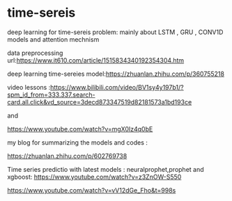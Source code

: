 # time-sereis
deep learning for time-sereis problem:  mainly  about LSTM , GRU  ,  CONV1D models and attention mechnism


data preprocessing url:https://www.it610.com/article/1515834340192354304.htm



deep learning time-sereies model:https://zhuanlan.zhihu.com/p/360755218


video lessons :https://www.bilibili.com/video/BV1sy4y197b1/?spm_id_from=333.337.search-card.all.click&vd_source=3decd873347519d82181573a1bd193ce

and

https://www.youtube.com/watch?v=mgX0Iz4q0bE


my blog for summarizing the models and codes :

https://zhuanlan.zhihu.com/p/602769738


Time series predictio with latest models : neuralprophet,prophet and xgboost:
https://www.youtube.com/watch?v=z3ZnOW-S550

https://www.youtube.com/watch?v=vV12dGe_Fho&t=998s
